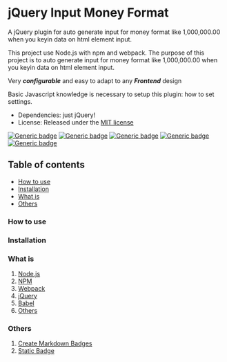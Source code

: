 # jQuery Input Money Format

A jQuery plugin for auto generate input for money format like 1,000,000.00 when you keyin data on html element input.

This project use Node.js with npm and webpack. The purpose of this project is to auto generate input for money format like 1,000,000.00 when you keyin data on html element input.

Very ***configurable*** and easy to adapt to any ***Frontend*** design

Basic Javascript knowledge is necessary to setup this plugin: how to set settings.

- Dependencies: just jQuery!
- License: Released under the [MIT license](LICENSE)

[![Generic badge](https://img.shields.io/badge/Node.js-20.17.0-<COLOR>.svg)](https://shields.io/)
[![Generic badge](https://img.shields.io/badge/NPM-10.8.2-<COLOR>.svg)](https://shields.io/)
[![Generic badge](https://img.shields.io/badge/Webpack-5.94.0-<COLOR>.svg)](https://shields.io/)
[![Generic badge](https://img.shields.io/badge/jQuery-3.7.1-<COLOR>.svg)](https://shields.io/)
[![Generic badge](https://img.shields.io/badge/@babel/core-7.25.2-<COLOR>.svg)](https://shields.io/)


## Table of contents

  * [How to use](#how-to-use)
  * [Installation](#installation)
  * [What is](#what-is)
  * [Others](#others)


### How to use


### Installation


### What is

1. [Node.js](https://nodejs.org/en)
2. [NPM]()
3. [Webpack]()
4. [jQuery]()
5. [Babel](https://babeljs.io/docs/)
6. [Others](https://stackoverflow.com/questions/35062852/npm-vs-bower-vs-browserify-vs-gulp-vs-grunt-vs-webpack)


### Others

1. [Create Markdown Badges](https://naereen.github.io/badges/)
2. [Static Badge](https://shields.io/badges/static-badge)
